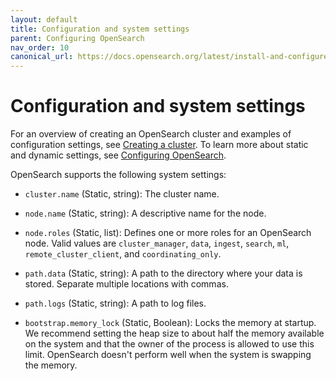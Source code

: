 ```yaml
---
layout: default
title: Configuration and system settings
parent: Configuring OpenSearch
nav_order: 10
canonical_url: https://docs.opensearch.org/latest/install-and-configure/configuring-opensearch/configuration-system/
---
```


# Configuration and system settings

For an overview of creating an OpenSearch cluster and examples of configuration settings, see [Creating a cluster]({{site.url}}{{site.baseurl}}/tuning-your-cluster/index/). To learn more about static and dynamic settings, see [Configuring OpenSearch]({{site.url}}{{site.baseurl}}/install-and-configure/configuring-opensearch/index/).

OpenSearch supports the following system settings:

- `cluster.name` (Static, string): The cluster name. 

- `node.name` (Static, string): A descriptive name for the node.

- `node.roles` (Static, list): Defines one or more roles for an OpenSearch node. Valid values are `cluster_manager`, `data`, `ingest`, `search`, `ml`, `remote_cluster_client`, and `coordinating_only`. 

- `path.data` (Static, string): A path to the directory where your data is stored. Separate multiple locations with commas. 

- `path.logs` (Static, string): A path to log files.

- `bootstrap.memory_lock` (Static, Boolean): Locks the memory at startup. We recommend setting the heap size to about half the memory available on the system and that the owner of the process is allowed to use this limit. OpenSearch doesn't perform well when the system is swapping the memory. 
